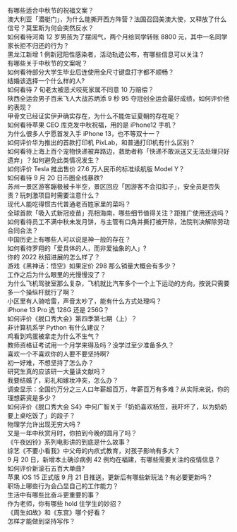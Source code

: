 有哪些适合中秋节的祝福文案？  
澳大利亚「潜艇门」，为什么能撕开西方阵营？法国召回美澳大使，又释放了什么信号？莫里斯为何会突然反水？  
如何看待河南 12 岁男孩为了摆阔气，两个月给同学转账 8800 元，其中一名同学家长拒不归还的行为？  
黑龙江新增 1 例新冠阳性感染者，活动轨迹公布，有哪些信息可以关注？  
有哪些关于中秋节的文案呢？  
如何看待部分大学生毕业后连使用全尺寸键盘打字都不顺畅？  
结婚该选择一个什么样的人?  
如何看待 7 旬老太被恶犬咬死家属不同意 10 万赔偿？  
陕西全运会男子百米飞人大战苏炳添 9 秒 95 夺冠创全运会最好成绩，如何评价他的表现？  
甲骨文已经证实伊尹确实存在，为什么不能佐证夏朝的存在呢？  
如何看待苹果 CEO 库克发中秋祝福，用的是 iPhone12 手机？  
为什么很多人宁愿首发入手 iPhone 13，也不等双十一？  
如何评价华为推出的首款打印机 PixLab，和普通打印机有什么区别？  
如何看待上海上百个宠物快递被弃路边，救助者称「快递不敢派送又无法处理只好遗弃」？如何避免此类情况发生？  
如何评价 Tesla 推出售价 27.6 万人民币的标准续航版 Model Y？  
如何看待 9 月 20 日币圈全线暴跌?  
苏州一景区游客蹦极被卡半空，景区回应「因游客不会扣扣子」，安全员是否失责？玩刺激项目时需要注意什么？  
现代人能吃得惯古代普通老百姓家里的菜吗？  
全球首款「吸入式新冠疫苗」亮相海南，哪些细节值得关注？距推广使用还远吗？  
如何看待员工不满中秋未发月饼，与主管有口角并撕打被开除，法院判决解除劳动合同合法？  
中国历史上有哪些人可以说是神一般的存在？  
如何看待罗翔的「爱具体的人，而非爱抽象的人」?  
你的 2022 秋招进展的怎么样了？  
游戏《黑神话：悟空》如果定价 298 那么销量大概会有多少？  
工作之后为什么眼里的光慢慢没了？  
为什么飞机驾驶室那么复杂，飞机就比汽车多个一个上下运动的方向，按说只需要多一个操纵杆就行了啊？  
小区里有人骑哈雷，声音太吵了，能有什么方式处理吗？  
iPhone 13 Pro 选 128G 还是 256G？  
如何评价《脱口秀大会》第四季第七期（上）？  
非计算机系学 Python 有什么建议？  
鸡看到鸡蛋被拿走为什么不生气？  
教师资格证考试用一个月学来得及吗？没学过至少准备多久？  
喜欢一个不喜欢你的人要不要坚持啊?  
初一好难，不想坚持了怎么办？  
研究生真的应该研一大量读文献吗？  
我要结婚了，彩礼和嫁妆冲突，怎么办？  
调查显示：全国约万分之三人口年薪超百万，年薪百万有多难？从实际来说，你的理想薪资是多少？  
如何评价《脱口秀大会 S4》中何广智关于「奶奶喜欢杨笠，我吓坏了，以为奶奶要上桌吃饭了」的段子？  
物理学允许出现无穷大吗？  
又是一年中秋赏月时，你拍到今晚的圆月了吗？  
《午夜凶铃》系列电影讲的到底是什么故事？  
综艺《不要小看我》中父母的内疚式教育，对孩子影响有多大？  
9 月 20 日，新增本土确诊病例 42 例均在福建，有哪些需要关注的疫情信息？  
如何评价新滚石五百大单曲?  
苹果 iOS 15 正式版 9 月 21 日推送，更新后有哪些新玩法？有必要更新吗？  
职场上哪些行为会凸显自己的工作能力？  
生活中有哪些比奋斗更重要的事？  
作为老师，你有哪些 hold 住学生的妙招？  
《周生如故》和《东宫》哪个好看？  
怎样才能做到坚持写作？  
